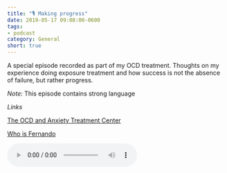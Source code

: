 ```yaml
---
title: "🎙 Making progress"
date: 2019-05-17 09:08:00-0600
tags:
- podcast
category: General
short: true
---
```


A special episode recorded as part of my OCD treatment. Thoughts on my experience doing exposure treatment and how success is not the absence of failure, but rather progress.

*Note:* This episode contains strong language

*Links*

[The OCD and Anxiety Treatment Center](https://www.theocdandanxietytreatmentcenter.com/)

[Who is Fernando](https://www.bennorris.org/2019/03/26/what-intrusive-thoughts.html)

<audio controls="controls" src="https://media.bennorris.org/images/bennorris/uploads/2019/15ef6837ed.mp3" />


